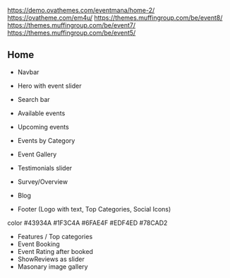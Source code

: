 https://demo.ovathemes.com/eventmana/home-2/
https://ovatheme.com/em4u/
https://themes.muffingroup.com/be/event8/
https://themes.muffingroup.com/be/event7/
https://themes.muffingroup.com/be/event5/

## Home

- Navbar
- Hero with event slider
- Search bar

- Available events
- Upcoming events
- Events by Category
- Event Gallery
- Testimonials slider
- Survey/Overview
- Blog
- Footer (Logo with text, Top Categories, Social Icons)

color
#43934A
#1F3C4A
#6FAE4F
#EDF4ED
#78CAD2

- Features / Top categories
- Event Booking
- Event Rating after booked
- ShowReviews as slider
- Masonary image gallery
